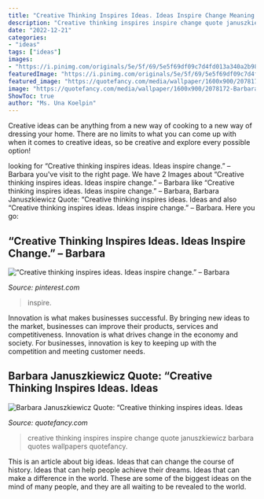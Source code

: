 ```yaml
---
title: "Creative Thinking Inspires Ideas. Ideas Inspire Change Meaning : Barbara Januszkiewicz Quote: “creative Thinking Inspires Ideas. Ideas"
description: "Creative thinking inspires inspire change quote januszkiewicz barbara quotes wallpapers quotefancy"
date: "2022-12-21"
categories:
- "ideas"
tags: ["ideas"]
images:
- "https://i.pinimg.com/originals/5e/5f/69/5e5f69df09c7d4fd013a340a2b9805fa.png"
featuredImage: "https://i.pinimg.com/originals/5e/5f/69/5e5f69df09c7d4fd013a340a2b9805fa.png"
featured_image: "https://quotefancy.com/media/wallpaper/1600x900/2078172-Barbara-Januszkiewicz-Quote-Creative-thinking-inspires-ideas-Ideas.jpg"
image: "https://quotefancy.com/media/wallpaper/1600x900/2078172-Barbara-Januszkiewicz-Quote-Creative-thinking-inspires-ideas-Ideas.jpg"
ShowToc: true
author: "Ms. Una Koelpin"
---
```



Creative ideas can be anything from a new way of cooking to a new way of dressing your home. There are no limits to what you can come up with when it comes to creative ideas, so be creative and explore every possible option!

	

		
looking for “Creative thinking inspires ideas. Ideas inspire change.” – Barbara you've visit to the right page. We have 2 Images about “Creative thinking inspires ideas. Ideas inspire change.” – Barbara like “Creative thinking inspires ideas. Ideas inspire change.” – Barbara, Barbara Januszkiewicz Quote: “Creative thinking inspires ideas. Ideas and also “Creative thinking inspires ideas. Ideas inspire change.” – Barbara. Here you go:
		
    
## “Creative Thinking Inspires Ideas. Ideas Inspire Change.” – Barbara

<img loading=lazy src="https://i.pinimg.com/originals/5e/5f/69/5e5f69df09c7d4fd013a340a2b9805fa.png" onerror="this.onerror=null;this.src='https://tse1.mm.bing.net/th?id=OIP.ciDLjwpM2afCAH44INuy4QHaDt&amp;pid=15.1';" alt="“Creative thinking inspires ideas. Ideas inspire change.” – Barbara">

_Source: pinterest.com_

>inspire. 

	

Innovation is what makes businesses successful. By bringing new ideas to the market, businesses can improve their products, services and competitiveness. Innovation is what drives change in the economy and society. For businesses, innovation is key to keeping up with the competition and meeting customer needs.

    
## Barbara Januszkiewicz Quote: “Creative Thinking Inspires Ideas. Ideas

<img loading=lazy src="https://quotefancy.com/media/wallpaper/1600x900/2078172-Barbara-Januszkiewicz-Quote-Creative-thinking-inspires-ideas-Ideas.jpg" onerror="this.onerror=null;this.src='https://tse4.mm.bing.net/th?id=OIP.Ve106MYEoyXggHKUc8BdPAHaEK&amp;pid=15.1';" alt="Barbara Januszkiewicz Quote: “Creative thinking inspires ideas. Ideas">

_Source: quotefancy.com_

>creative thinking inspires inspire change quote januszkiewicz barbara quotes wallpapers quotefancy. 

	

This is an article about big ideas. Ideas that can change the course of history. Ideas that can help people achieve their dreams. Ideas that can make a difference in the world. These are some of the biggest ideas on the mind of many people, and they are all waiting to be revealed to the world.

